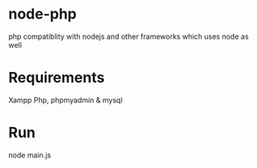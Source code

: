 # node-php
php compatiblity with nodejs and other frameworks which uses node as well

# Requirements
Xampp Php, phpmyadmin & mysql

# Run
node main.js
